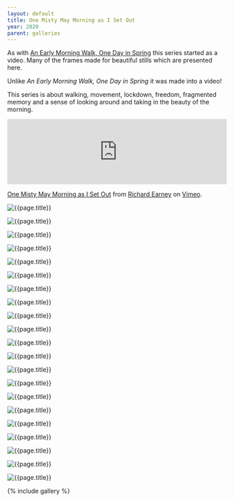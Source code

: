 ```yaml
---
layout: default
title: One Misty May Morning as I Set Out
year: 2020
parent: galleries
---
```


As with [An Early Morning Walk, One Day in Spring](an-early-morning-walk-one-day-in-spring) this series started as a video. Many of the frames made for beautiful stills which are presented here. 

Unlike *An Early Morning Walk, One Day in Spring* it was made into a video!

This series is about walking, movement, lockdown, freedom, fragmented memory and a sense of looking around and taking in the beauty of the morning.

<iframe src="https://player.vimeo.com/video/449190135?h=6b89ebaf1e" width="100%" frameborder="0" allow="autoplay; fullscreen; picture-in-picture" allowfullscreen></iframe>
<p><a href="https://vimeo.com/449190135">One Misty May Morning as I Set Out</a> from <a href="https://vimeo.com/methodphoto">Richard Earney</a> on <a href="https://vimeo.com">Vimeo</a>.</p>

![{{page.title}}](one-misty-may-morning-as-i-set-out/one-misty-may-morning-as-i-set-out-01.webp "{{page.title}}")

![{{page.title}}](one-misty-may-morning-as-i-set-out/one-misty-may-morning-as-i-set-out-02.webp "{{page.title}}")

![{{page.title}}](one-misty-may-morning-as-i-set-out/one-misty-may-morning-as-i-set-out-03.webp "{{page.title}}")

![{{page.title}}](one-misty-may-morning-as-i-set-out/one-misty-may-morning-as-i-set-out-05.webp "{{page.title}}")

![{{page.title}}](one-misty-may-morning-as-i-set-out/one-misty-may-morning-as-i-set-out-06.webp "{{page.title}}")

![{{page.title}}](one-misty-may-morning-as-i-set-out/one-misty-may-morning-as-i-set-out-07.webp "{{page.title}}")

![{{page.title}}](one-misty-may-morning-as-i-set-out/one-misty-may-morning-as-i-set-out-08.webp "{{page.title}}")

![{{page.title}}](one-misty-may-morning-as-i-set-out/one-misty-may-morning-as-i-set-out-09.webp "{{page.title}}")

![{{page.title}}](one-misty-may-morning-as-i-set-out/one-misty-may-morning-as-i-set-out-10.webp "{{page.title}}")

![{{page.title}}](one-misty-may-morning-as-i-set-out/one-misty-may-morning-as-i-set-out-11.webp "{{page.title}}")

![{{page.title}}](one-misty-may-morning-as-i-set-out/one-misty-may-morning-as-i-set-out-12.webp "{{page.title}}")

![{{page.title}}](one-misty-may-morning-as-i-set-out/one-misty-may-morning-as-i-set-out-13.webp "{{page.title}}")

![{{page.title}}](one-misty-may-morning-as-i-set-out/one-misty-may-morning-as-i-set-out-14.webp "{{page.title}}")

![{{page.title}}](one-misty-may-morning-as-i-set-out/one-misty-may-morning-as-i-set-out-15.webp "{{page.title}}")

![{{page.title}}](one-misty-may-morning-as-i-set-out/one-misty-may-morning-as-i-set-out-16.webp "{{page.title}}")

![{{page.title}}](one-misty-may-morning-as-i-set-out/one-misty-may-morning-as-i-set-out-17.webp "{{page.title}}")

![{{page.title}}](one-misty-may-morning-as-i-set-out/one-misty-may-morning-as-i-set-out-18.webp "{{page.title}}")

![{{page.title}}](one-misty-may-morning-as-i-set-out/one-misty-may-morning-as-i-set-out-19.webp "{{page.title}}")

![{{page.title}}](one-misty-may-morning-as-i-set-out/one-misty-may-morning-as-i-set-out-20.webp "{{page.title}}")

![{{page.title}}](one-misty-may-morning-as-i-set-out/one-misty-may-morning-as-i-set-out-21.webp "{{page.title}}")

![{{page.title}}](one-misty-may-morning-as-i-set-out/one-misty-may-morning-as-i-set-out-22.webp "{{page.title}}")

{% include gallery %}